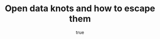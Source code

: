 ---
id: http://contentapi.theodi.org/open-data-knots.json
web_url: http://theodi.org/blog/open-data-knots
slug: open-data-knots
title: Open data knots and how to escape them
format: article
updated_at: '2016-02-16T18:12:41+00:00'
created_at: '2016-02-16T17:00:14+00:00'
tag_ids:
- blog
- reuse
- publishing
tags:
- id: http://contentapi.theodi.org/tags/articles/blog.json
  web_url: 
  title: Blog Post
  details:
    description: Blog Post
    short_description: 
    type: article
  content_with_tag:
    id: http://contentapi.theodi.org/with_tag.json?article=blog
    web_url: http://theodi.org/tags/blog
    slug: blog
  parent: 
- id: http://contentapi.theodi.org/tags/keywords/reuse.json
  web_url: 
  title: reuse
  details:
    description: 
    short_description: 
    type: keyword
  content_with_tag:
    id: http://contentapi.theodi.org/with_tag.json?keyword=reuse
    web_url: http://theodi.org/tags/reuse
    slug: reuse
  parent: 
- id: http://contentapi.theodi.org/tags/keywords/publishing.json
  web_url: 
  title: publishing
  details:
    description: 
    short_description: 
    type: keyword
  content_with_tag:
    id: http://contentapi.theodi.org/with_tag.json?keyword=publishing
    web_url: http://theodi.org/tags/publishing
    slug: publishing
  parent: 
related:
- id: http://contentapi.theodi.org/how-can-blockchains-evolve.json
  web_url: http://theodi.org/blog/how-can-blockchains-evolve
  slug: how-can-blockchains-evolve
  title: How can blockchains evolve?
  format: article
  updated_at: '2015-12-17T13:34:36+00:00'
  created_at: '2015-12-16T14:49:01+00:00'
  tag_ids:
  - blog
  - blockchain
  - odi-labs
- id: http://contentapi.theodi.org/shades-of-grey-in-open-data.json
  web_url: http://theodi.org/blog/shades-of-grey-in-open-data
  slug: shades-of-grey-in-open-data
  title: Shades of grey in opening address data
  format: article
  updated_at: '2015-09-11T11:02:34+01:00'
  created_at: '2015-07-21T13:33:50+01:00'
  tag_ids:
  - blog
  - open-addresses
  - uk
  - royal-mail
  - geodata
  - postcodes
  - paf
  - licensing
  - legislation
- id: http://contentapi.theodi.org/why-is-open-data-a-public-good.json
  web_url: http://theodi.org/blog/why-is-open-data-a-public-good
  slug: why-is-open-data-a-public-good
  title: Why is open data a public good?
  format: article
  updated_at: '2015-09-11T10:59:31+01:00'
  created_at: '2015-02-25T09:58:50+00:00'
  tag_ids:
  - blog
  - blog-post
  - open-data
  - social
details:
  need_id: 
  business_proposition: false
  description: Drawing on poems by R.D. Laing, ODI Technical Director Jeni Tennison
    explores ‘knots’ that open data owners and users get trapped in when they don’t
    take time to develop a common language, build trust and identify shared goals
  excerpt: Drawing on poems by R. D. Laing, ODI Technical Director Jeni Tennison explores
    ‘knots’ that open data owners and users can get trapped in when they don’t take
    time to develop a common language, build trust and identify shared goals
  language: en
  need_extended_font: false
  url: ''
  content: "<p><em>Drawing on poems by R. D. Laing, ODI Technical Director Jeni Tennison
    explores ‘knots’ that open data owners and users can get trapped in when they
    don’t take time to develop a common language, build trust and identify shared
    goals</em></p>\n\n<p><img src=\"http://bd7a65e2cb448908f934-86a50c88e47af9e1fb58ce0672b5a500.r32.cf3.rackcdn.com/uploads/assets/c3/5c/56c35c0ad0d4622145000006/knots.jpg\"
    alt=\"null\" class=\"img text-center\" id=\"attachment-56c35c0af362be07f1000015\"
    /></p>\n\n<p><small>To break free of open data knots, owners and users need to
    see their relationship as symbiotic rather than parasitic. <a rel=\"external\"
    href=\"https://creativecommons.org/licenses/by/2.0/\" title=\"CC BY 2.0\">CC BY
    2.0</a>, uploaded by <a href=\"https://www.flickr.com/photos/gabepopa/14605341837/in/photolist-ofCchz-8uUk9-9o6t9D-8bhrRf-6iPNaD-6VFVAJ-4qVBcs-qPA53j-eajXa8-Aa4VP-x5jdL-oEaKQa-dKBymZ-oAj7LZ-cwexhb-6vAoDQ-gfPMAs-oCQ9xj-9JvFjE-pFs8d7-4Cgc2j-cGSGmd-gfPu9m-bEwRiA-ohdG34-fjBTeu-7xBAkA-9pf11i-88m9bD-anZoPT-gt9NUB-g1iHtn-eaqAd1-99X1p4-fQvDUf-xWewpA-c29krw-aEPeyy-dfNAAj-J4dDK-9pwRTE-pFPmPB-4kModT-c1Js7U-9pwRJh-buXtBi-9kkzvH-n6YAt-gfPx9Q-agrTx
    “gabe popa&quot;\">gabe popa</a>.</small> </p>\n\n<p>The patterns that the owners
    and prospective users of data fall into with each other remind me of the poems
    by <a rel=\"external\" href=\"https://en.wikipedia.org/wiki/R._D._Laing\">R. D.
    Laing</a> in his book <a rel=\"external\" href=\"http://www.amazon.co.uk/Knots-Laing-rd/dp/0394717767\">Knots</a>.
    </p>\n\n<p>These poems explore self-perpetuating patterns of thought, action and
    conversation, usually ending in immobility and despair. Read <a rel=\"external\"
    href=\"http://www.oikos.org/knotpageen.htm\">some extracts</a> to get a sense
    of the style.</p>\n\n<p>The basic open data knot goes something like:</p>\n\n<pre><code>OWNER:
    I do not know what data you want\n       So I do not know what to give you.\n\n
    USER: I do not know what data you have\n       So I do not know what to ask you
    for.\n</code></pre>\n\n<p>Digging a little into the thinking behind this knot:</p>\n\n<pre><code>OWNER:
    If I give you data\n       And you do not build anything with it\n       It will
    be a waste of time and money.\n\n       I do not want to waste time and money\n
    \      So I need to know what you will build\n       With the data I give you.\n\n
    USER: If I come up with an idea\n       And you do not have that data\n       It
    will be a waste of time and money.\n       \n       I do not want to waste time
    and money\n       So I need to know what data you have\n       That I can build
    with.\n</code></pre>\n\n<p>At this point, prospective data users spot a way out
    of the knot, namely getting a list of datasets. My observation is that this seldom
    lives up to its promise because the interaction goes something like this:</p>\n\n<pre><code>
    USER: If you make a list of the data you have\n       I will know what data you
    have\n       And will know what I can build\n       And will know what to ask
    you for.\n\nOWNER: Here is a list of the data I have\n       So now you know what
    data I have\n       So you know what you can build\n       So you know what to
    ask me for.\n\n USER: I am mad because\n       The list includes so much data
    I do not want\n       I cannot work out what I can build\n       And do not know
    what to ask you for.\n\nOWNER: I am mad because\n       I gave you a list\n       And
    you have not told me what you can build\n       And what data you want.\n</code></pre>\n\n<p>The
    other solution I&rsquo;ve seen users suggest is for publishers to just publish
    everything. Again, this tends to fall into a bad state:</p>\n\n<pre><code> USER:
    If you give me all the data you have\n       Then I will build something.\n\nOWNER:
    I will give you the data I can give you.\n       If you build something with this
    data\n       Then I will give you more data.\n\n USER: I am mad because\n       You
    have given me a lot of data I do not want.\n       I cannot build anything\n       With
    the data you have given me.\n\nOWNER: I am mad because\n       I have given you
    data\n       And you have not built anything.\n       I do not believe you need
    any of my data.\n</code></pre>\n\n<p>Both data owners and prospective data users
    get trapped in these knots. Both are frustrated by the other&rsquo;s actions or
    lack of action. They talk past each other and feel powerless to change the other&rsquo;s
    behaviour.</p>\n\n<h3>What makes for successful open data publication?</h3>\n\n<p>When
    I look at successes in open data publication, where both data owners and users
    feel they are benefiting, they tend to be around:</p>\n\n<ol>\n  <li>\n    <p>Where
    users have very clear ideas about what they want to build and are persistent in
    pursuing the release of that data. This may be because the data is already accessible
    in some form under a restrictive licence (eg for money or only for research purposes),
    so users know it exists and understand its utility.</p>\n  </li>\n  <li>\n    <p>Where
    a data owner both publishes data and engages a wider community of potential users
    (or other parts of their own organisation) to use that data with their own very
    clear strategic goals in mind, in order to satisfy the owner&rsquo;s public task
    more efficiently, for example.</p>\n  </li>\n  <li>\n    <p>Where data owners
    and data users are the same types of organisations, who work together collaboratively
    to maintain a data asset that everyone benefits from.</p>\n  </li>\n</ol>\n\n<h3>Identifying
    shared goals</h3>\n\n<p>What&rsquo;s common in all these situations is the close
    collaboration between data owners and users. This requires data owners and users
    to have shared goals, to see the relationship as symbiotic rather than parasitic.
    It&rsquo;s rare that everyone starts out with shared goals. It takes time to develop
    a common language, to identify common problems and to build trust that everyone
    is committed to solving them.</p>\n\n<p>The <a rel=\"external\" href=\"http://opendatachallenges.org\">Open
    Data Challenge Series</a> provided a very successful model for bringing together
    a group of stakeholders around a shared challenge, by taking a sector focus. It
    had a predicted ROI of 5–10x through getting startups and small businesses to
    <a rel=\"external\" href=\"http://theodi.org/news/investment-in-open-data-challenge-series-could-see-10fold-return-to-uk-economy-over-3-years\">create
    new products using open data</a>. It <a rel=\"external\" href=\"http://opendatachallenges.org/wp-content/uploads/2015/11/LESSONS-from-the-ODCS-Report2.pdf\">wasn&rsquo;t
    as successful</a> at getting data owners to publish new or higher-quality data.
    </p>\n\n<p>This year, we&rsquo;ll be investigating other ways of bringing together
    people and organisations across <a rel=\"external\" href=\"http://theodi.org/our-focus\">different
    sectors</a> to bring data to bear on their shared goals.</p>\n\n<p><em><strong>Jeni
    Tennison is a <a rel=\"external\" href=\"http://theodi.org/team/jeni-tennison\">Technical
    Director &amp; Deputy CEO</a> at the ODI. Follow <a rel=\"external\" href=\"https://twitter.com/JeniT\">@JeniT</a>
    on Twitter.</strong></em></p>\n\n<p><em><strong>If you have ideas or experience
    in open data that you&rsquo;d like to share, <a href=\"&#109;&#097;&#105;&#108;&#116;&#111;:&#112;&#114;&#111;&#100;&#117;&#099;&#116;&#105;&#111;&#110;&#064;&#116;&#104;&#101;&#111;&#100;&#105;&#046;&#111;&#114;&#103;\"
    title=\"pitch us a blog\">pitch us a blog</a> or tweet us at <a rel=\"external\"
    href=\"https://twitter.com/odihq\" title=\"@ODIHQ\">@ODIHQ</a>.</strong></em></p>\n\n"
  media_enquiries_name: ''
  media_enquiries_email: ''
  media_enquiries_telephone: ''
  alternative_title: Open data knots and how to escape them
  organizations: []
  author:
    name: Jeni Tennison
    slug: jeni-tennison
    web_url: http://theodi.org/team/jeni-tennison
    tag_ids:
    - team
    - team
    - strategy-programme
    - staff
  nodes: []
author:
  name: Jeni Tennison
  slug: jeni-tennison
  web_url: http://theodi.org/team/jeni-tennison
  tag_ids:
  - team
  - team
  - strategy-programme
  - staff
nodes: []
organizations: []
related_external_links: []
---